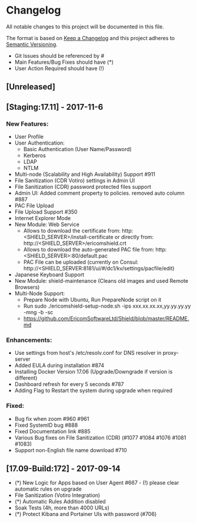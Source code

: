 # Changelog
All notable changes to this project will be documented in this file.

The format is based on [Keep a Changelog](http://keepachangelog.com/en/1.0.0/)
and this project adheres to [Semantic Versioning](http://semver.org/spec/v2.0.0.html).
- Git Issues should be referenced by #
- Main Features/Bug Fixes should have (*)
- User Action Required should have (!)

## [Unreleased]

## [Staging:17.11] - 2017-11-6

### New Features:
- User Profile
- User Authentication:
  - Basic Authentication (User Name/Password)
  - Kerberos
  - LDAP
  - NTLM
- Multi-node (Scalability and High Availability) Support #911
- File Sanitization (CDR Votiro) settings in Admin UI
- File Sanitization (CDR) password protected files support
- Admin UI: Added comment property to policies. removed auto column #887
- PAC File Upload
- File Upload Support #350
- Internet Explorer Mode
- New Module: Web Service 
    - Allows to download the certificate from: http:<SHIELD_SERVER>/install-certificate or directly from: http://<SHIELD_SERVER>/ericomshield.crt
    - Allows to download the auto-generated PAC file from: http:<SHIELD_SERVER>:80/default.pac
    - PAC File can be uploaded (currently on Consul: http://<SHIELD_SERVER:8181/ui/#/dc1/kv/settings/pacfile/edit)
- Japanese Keyboard Support
- New Module: shield-maintenance (Cleans old images and used Remote Browsers)
- Multi-Node Support:
    - Prepare Node with Ubuntu, Run PrepareNode script on it
    - Run sudo ./ericomshield-setup-node.sh -ips xxx.xx.xx.xx,yy.yy.yy.yy -mng -b -sc
    - https://github.com/EricomSoftwareLtd/Shield/blob/master/README.md

### Enhancements:
- Use settings from host's /etc/resolv.conf for DNS resolver in proxy-server
- Added EULA during installation #874
- Installing Docker Version 17.06 (Upgrade/Downgrade if version is different)
- Dashboard refresh for every 5 seconds #787 
- Adding Flag to Restart the system during upgrade when required

### Fixed:
- Bug fix when zoom #960 #961
- Fixed SystemID bug #888
- Fixed Documentation link #885
- Various Bug fixes on File Sanitization (CDR) (#1077 #1084 #1076 #1081 #1083)
- Support non-English file name download #710

## [17.09-Build:172] - 2017-09-14
- (*) New Logic for Apps based on User Agent #667 - (!) please clear automatic rules on upgrade 
- File Sanitization (Votiro Integration)
- (*) Automatic Rules Addition disabled
- Soak Tests (4h, more than 4000 URLs)
- (*) Protect Kibana and Portainer UIs with password (#706)

